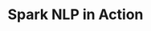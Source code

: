 ---
layout: demopage
title: Spark NLP in Action
full_width: true
permalink: /classify_medical_texts
key: demo
license: false
show_edit_on_github: false
show_date: false
data:
  sections:  
    - title: Spark NLP for Healthcare 
      excerpt: Classify Medical Texts
      secheader: yes
      secheader:
        - title: Spark NLP for Healthcare
          subtitle: Classify Medical Texts
          activemenu: classify_medical_texts
      source: yes
      source: 
        - title: PICO Classifier
          id: pico_classifier 
          image: 
              src: /assets/images/Classify-documents.svg
          image2: 
              src: /assets/images/Classify-documents-w.svg
          excerpt: This demo shows how to classify medical texts in accordance with PICO Components.
          actions:
          - text: Live Demo
            type: normal
            url: https://demo.johnsnowlabs.com/healthcare/CLASSIFICATION_PICO/
          - text: Colab Netbook
            type: blue_btn
            url: https://colab.research.google.com/github/JohnSnowLabs/spark-nlp-workshop/blob/master/tutorials/streamlit_notebooks/healthcare/CLINICAL_CLASSIFICATION.ipynb
        - title: Gender Classifier
          id: gender_classifier  
          image: 
              src: /assets/images/Classify-documents.svg
          image2: 
              src: /assets/images/Classify-documents-w.svg
          excerpt: This demo shows how to identify gender from medical texts in accordance with the gender of the patient.
          actions:
          - text: Live Demo
            type: normal
            url: https://demo.johnsnowlabs.com/healthcare/CLASSIFICATION_GENDER/
          - text: Colab Netbook
            type: blue_btn
            url: https://colab.research.google.com/github/JohnSnowLabs/spark-nlp-workshop/blob/master/tutorials/streamlit_notebooks/healthcare/CLASSIFICATION_GENDER.ipynb
        - title: Detect ADE-related texts
          id: detect_ade_related_texts   
          image: 
              src: /assets/images/Detect_ADE_related_texts.svg
          image2: 
              src: /assets/images/Detect_ADE_related_texts_f.svg
          excerpt: This model classifies texts as containing or not containing adverse drug events description.
          actions:
          - text: Live Demo
            type: normal
            url: https://demo.johnsnowlabs.com/healthcare/CLASSIFICATION_ADE/
          - text: Colab Netbook
            type: blue_btn
            url: https://colab.research.google.com/github/JohnSnowLabs/spark-nlp-workshop/blob/master/tutorials/Certification_Trainings/Healthcare/16.Adverse_Drug_Event_ADE_NER_and_Classifier.ipynb
        - title: Classify Randomized Clinical Trial (RCT) 
          id: classify_randomized_clinical_trial_rct   
          image: 
              src: /assets/images/Classify_Randomized_Clinical_Trial_RCT.svg
          image2: 
              src: /assets/images/Classify_Randomized_Clinical_Trial_RCT_f.svg
          excerpt: This demo shows a classifier that can classify whether an article is a randomized clinical trial (RCT) or not, as well as a classifier that can divide it into sections in abstracts of scientific articles on randomized clinical trials (RCT).
          actions:
          - text: Live Demo
            type: normal
            url: https://demo.johnsnowlabs.com/healthcare/CLASSIFICATION_RCT/
          - text: Colab Netbook
            type: blue_btn
            url: https://colab.research.google.com/github/JohnSnowLabs/spark-nlp-workshop/blob/master/tutorials/streamlit_notebooks/healthcare/CLASSIFICATION_RCT.ipynb
---